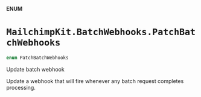 **ENUM**

# `MailchimpKit.BatchWebhooks.PatchBatchWebhooks`

```swift
enum PatchBatchWebhooks
```

Update batch webhook

Update a webhook that will fire whenever any batch request completes processing.
